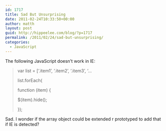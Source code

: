 ```yaml
---
id: 1717
title: Sad But Unsurprising
date: 2011-02-24T10:33:50+00:00
author: matth
layout: post
guid: http://hippeelee.com/blog/?p=1717
permalink: /2011/02/24/sad-but-unsurprising/
categories:
  - JavaScript
---
```

The following JavaScript doesn&#8217;t work in IE:

> var list = [&#8216;.item1&#8217;, &#8216;.item2&#8217;, &#8216;.item3&#8217;, &#8216;&#8230;
> 
> list.forEach(
> 
> function (item) {
> 
> $(item).hide();
> 
> });

Sad. I wonder if the array object could be extended r prototyped to add that if IE is detected?